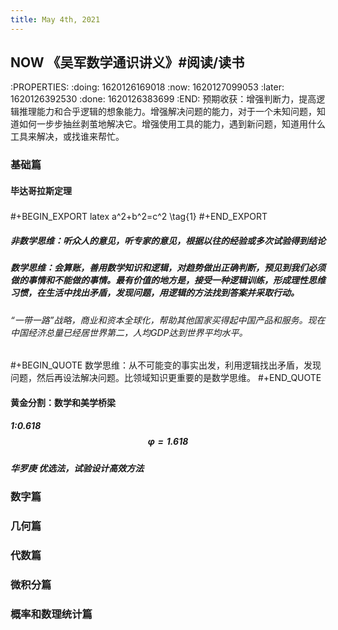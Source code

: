 ```yaml
---
title: May 4th, 2021
---
```


## NOW 《吴军数学通识讲义》#阅读/读书
:PROPERTIES:
:doing: 1620126169018
:now: 1620127099053
:later: 1620126392530
:done: 1620126383699
:END:
预期收获：增强判断力，提高逻辑推理能力和合乎逻辑的想象能力。增强解决问题的能力，对于一个未知问题，知道如何一步步抽丝剥茧地解决它。增强使用工具的能力，遇到新问题，知道用什么工具来解决，或找谁来帮忙。
### 基础篇
#### 毕达哥拉斯定理
##### 
#+BEGIN_EXPORT latex
a^2+b^2=c^2 \tag{1}
#+END_EXPORT
##### 非数学思维：听众人的意见，听专家的意见，根据以往的经验或多次试验得到结论
##### 数学思维：会算账，善用数学知识和逻辑，对趋势做出正确判断，预见到我们必须做的事情和不能做的事情。最有价值的地方是，接受一种逻辑训练，形成理性思维习惯，在生活中找出矛盾，发现问题，用逻辑的方法找到答案并采取行动。
###### “一带一路”战略，商业和资本全球化，帮助其他国家买得起中国产品和服务。现在中国经济总量已经居世界第二，人均GDP达到世界平均水平。
####
#+BEGIN_QUOTE
数学思维：从不可能变的事实出发，利用逻辑找出矛盾，发现问题，然后再设法解决问题。比领域知识更重要的是数学思维。
#+END_QUOTE
#### 黄金分割：数学和美学桥梁
##### 1:0.618 $$\varphi=1.618$$
##### 华罗庚 优选法，试验设计高效方法
### 数字篇
### 几何篇
### 代数篇
### 微积分篇
### 概率和数理统计篇
##